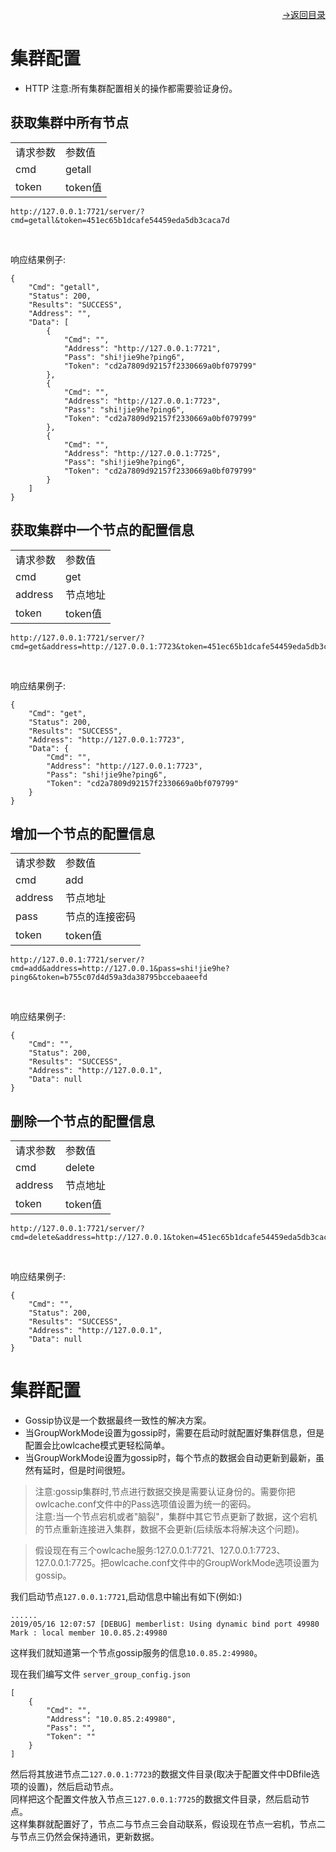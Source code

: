 [<p align="right">->返回目录</p>](0.directory.md)

# 集群配置
* HTTP
注意:所有集群配置相关的操作都需要验证身份。

## 获取集群中所有节点  

<table>
    <tr>
        <td>请求参数</td>
        <td>参数值</td>
    </tr>
    <tr>
        <td>cmd</td>
        <td>getall</td>
    </tr>
    <tr>
        <td>token</td>
        <td>token值</td>
    </tr> 
</table> 
 
~~~shell
http://127.0.0.1:7721/server/?cmd=getall&token=451ec65b1dcafe54459eda5db3caca7d
~~~
<br>

响应结果例子:
~~~shell
{
    "Cmd": "getall",
    "Status": 200,
    "Results": "SUCCESS",
    "Address": "",
    "Data": [
        {
            "Cmd": "",
            "Address": "http://127.0.0.1:7721",
            "Pass": "shi!jie9he?ping6",
            "Token": "cd2a7809d92157f2330669a0bf079799"
        },
        {
            "Cmd": "",
            "Address": "http://127.0.0.1:7723",
            "Pass": "shi!jie9he?ping6",
            "Token": "cd2a7809d92157f2330669a0bf079799"
        },
        {
            "Cmd": "",
            "Address": "http://127.0.0.1:7725",
            "Pass": "shi!jie9he?ping6",
            "Token": "cd2a7809d92157f2330669a0bf079799"
        }
    ]
}
~~~


## 获取集群中一个节点的配置信息  

<table>
    <tr>
        <td>请求参数</td>
        <td>参数值</td>
    </tr>
    <tr>
        <td>cmd</td>
        <td>get</td>
    </tr>
    <tr>
        <td>address</td>
        <td>节点地址</td>
    </tr> 
    <tr>
        <td>token</td>
        <td>token值</td>
    </tr> 
</table> 
 
~~~shell
http://127.0.0.1:7721/server/?cmd=get&address=http://127.0.0.1:7723&token=451ec65b1dcafe54459eda5db3caca7d
~~~
<br>

响应结果例子:
~~~shell
{
    "Cmd": "get",
    "Status": 200,
    "Results": "SUCCESS",
    "Address": "http://127.0.0.1:7723",
    "Data": {
        "Cmd": "",
        "Address": "http://127.0.0.1:7723",
        "Pass": "shi!jie9he?ping6",
        "Token": "cd2a7809d92157f2330669a0bf079799"
    }
}
~~~  

## 增加一个节点的配置信息  

<table>
    <tr>
        <td>请求参数</td>
        <td>参数值</td>
    </tr>
    <tr>
        <td>cmd</td>
        <td>add</td>
    </tr>
    <tr>
        <td>address</td>
        <td>节点地址</td>
    </tr> 
    <tr>
        <td>pass</td>
        <td>节点的连接密码</td>
    </tr> 
    <tr>
        <td>token</td>
        <td>token值</td>
    </tr> 
</table> 
 
~~~shell
http://127.0.0.1:7721/server/?cmd=add&address=http://127.0.0.1&pass=shi!jie9he?ping6&token=b755c07d4d59a3da38795bccebaaeefd
~~~
<br>

响应结果例子:
~~~shell
{
    "Cmd": "",
    "Status": 200,
    "Results": "SUCCESS",
    "Address": "http://127.0.0.1",
    "Data": null
}
~~~

## 删除一个节点的配置信息  

<table>
    <tr>
        <td>请求参数</td>
        <td>参数值</td>
    </tr>
    <tr>
        <td>cmd</td>
        <td>delete</td>
    </tr>
    <tr>
        <td>address</td>
        <td>节点地址</td>
    </tr> 
    <tr>
        <td>token</td>
        <td>token值</td>
    </tr> 
</table> 
 
~~~shell
http://127.0.0.1:7721/server/?cmd=delete&address=http://127.0.0.1&token=451ec65b1dcafe54459eda5db3caca7d
~~~
<br>

响应结果例子:
~~~shell
{
    "Cmd": "",
    "Status": 200,
    "Results": "SUCCESS",
    "Address": "http://127.0.0.1",
    "Data": null
}
~~~  

# 集群配置  
* Gossip协议是一个数据最终一致性的解决方案。
* 当GroupWorkMode设置为gossip时，需要在启动时就配置好集群信息，但是配置会比owlcache模式更轻松简单。
* 当GroupWorkMode设置为gossip时，每个节点的数据会自动更新到最新，虽然有延时，但是时间很短。  

>注意:gossip集群时,节点进行数据交换是需要认证身份的。需要你把owlcache.conf文件中的Pass选项值设置为统一的密码。  
>注意:当一个节点宕机或者"脑裂"，集群中其它节点更新了数据，这个宕机的节点重新连接进入集群，数据不会更新(后续版本将解决这个问题)。  

>假设现在有三个owlcache服务:127.0.0.1:7721、127.0.0.1:7723、127.0.0.1:7725。把owlcache.conf文件中的GroupWorkMode选项设置为gossip。

我们启动节点`127.0.0.1:7721`,启动信息中输出有如下(例如:)
~~~shell
......
2019/05/16 12:07:57 [DEBUG] memberlist: Using dynamic bind port 49980
Mark : local member 10.0.85.2:49980
~~~  
这样我们就知道第一个节点gossip服务的信息`10.0.85.2:49980`。  

现在我们编写文件 `server_group_config.json`
~~~shell
[
	{
		"Cmd": "",
		"Address": "10.0.85.2:49980",
		"Pass": "",
		"Token": ""
	}
]
~~~  
然后将其放进节点二`127.0.0.1:7723`的数据文件目录(取决于配置文件中DBfile选项的设置)，然后启动节点。  
同样把这个配置文件放入节点三`127.0.0.1:7725`的数据文件目录，然后启动节点。  
这样集群就配置好了，节点二与节点三会自动联系，假设现在节点一宕机，节点二与节点三仍然会保持通讯，更新数据。    
